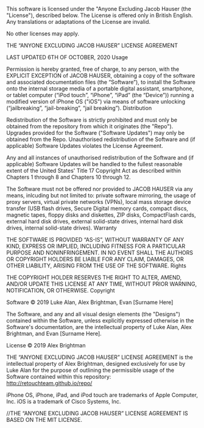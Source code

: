 This software is licensed under the "Anyone Excluding Jacob Hauser (the "License"), described below. The License is offered only in British English. Any translations or adaptations of the License are invalid.

No other licenses may apply.

THE “ANYONE EXCLUDING JACOB HAUSER” LICENSE AGREEMENT

LAST UPDATED 6TH OF OCTOBER, 2020
Usage

Permission is hereby granted, free of charge, to any person, with the EXPLICIT EXCEPTION of JACOB HAUSER, obtaining a copy of the software and associated documentation files (the “Software”), to install the Software onto the internal storage media of a portable digital assistant, smartphone, or tablet computer (“iPod touch”, “iPhone”, “iPad” (the “Device”)) running a modified version of iPhone OS ("iOS") via means of software unlocking (“jailbreaking”, “jail-breaking”, “jail breaking”).
Distribution

Redistribution of the Software is strictly prohibited and must only be obtained from the repository from which it originates (the "Repo"). Upgrades provided for the Software ("Software Updates") may only be obtained from the Repo. Unauthorised redistribution of the Software and (if applicable) Software Updates violates the License Agreement.

Any and all instances of unauthorised redistribution of the Software and (if applicable) Software Updates will be handled to the fullest reasonable extent of the United States' Title 17 Copyright Act as described within Chapters 1 through 8 and Chapters 10 through 12.

The Software must not be offered nor provided to JACOB HAUSER via any means, inlcuding but not limited to: private software mirroring, the usage of proxy servers, virtual private networks (VPNs), local mass storage device transfer (USB flash drives, Secure Digital memory cards, compact discs, magnetic tapes, floppy disks and diskettes, ZIP disks, CompactFlash cards, external hard disk drives, external solid-state drives, internal hard disk drives, internal solid-state drives).
Warranty

THE SOFTWARE IS PROVIDED “AS-IS”, WITHOUT WARRANTY OF ANY KIND, EXPRESS OR IMPLIED, INCLUDING FITNESS FOR A PARTICULAR PURPOSE AND NONINFRINGEMENT. IN NO EVENT SHALL THE AUTHORS OR COPYRIGHT HOLDERS BE LIABLE FOR ANY CLAIM, DAMAGES, OR OTHER LIABILITY, ARISING FROM THE USE OF THE SOFTWARE.
Rights

THE COPYRIGHT HOLDER RESERVES THE RIGHT TO ALTER, AMEND, AND/OR UPDATE THIS LICENSE AT ANY TIME, WITHOUT PRIOR WARNING, NOTIFICATION, OR OTHERWISE.
Copyright

Software © 2019 Luke Alan, Alex Brightman, Evan [Surname Here]

The Software, and any and all visual design elements (the "Designs") contained within the Software, unless explicitly expressed otherwise in the Software's documentation, are the intellectual property of Luke Alan, Alex Brightman, and Evan [Surname Here].

License © 2019 Alex Brightman

THE “ANYONE EXCLUDING JACOB HAUSER” LICENSE AGREEMENT is the intellectual property of Alex Brightman, designed exclusively for use by Luke Alan for the purpose of outlining the permissible usage of the Software contained within this repository: http://retouchteam.github.io/repo/

iPhone OS, iPhone, iPad, and iPod touch are trademarks of Apple Computer, Inc. iOS is a trademark of Cisco Systems, Inc.

//THE “ANYONE EXCLUDING JACOB HAUSER” LICENSE AGREEMENT IS BASED ON THE MIT LICENSE.
